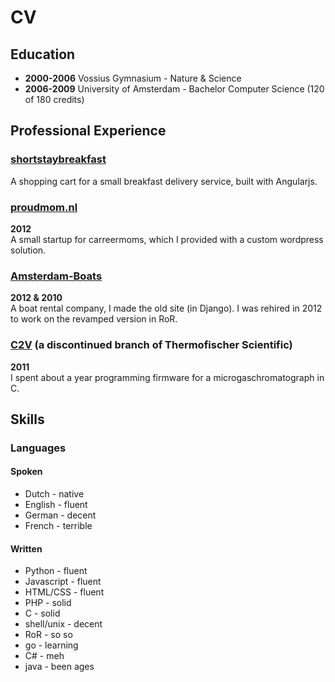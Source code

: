 # CV

## Education

* **2000-2006** Vossius Gymnasium - Nature &amp; Science
* **2006-2009** University of Amsterdam - Bachelor Computer Science (120 of 180 credits)

## Professional Experience

### [shortstaybreakfast](//hethoutenhuisje.com/shortstaybreakfast)
A shopping cart for a small breakfast delivery service, built with Angularjs.

### [proudmom.nl](//en.proudmom.nl)
**2012**<br>
A small startup for carreermoms, which I provided with a custom wordpress
solution.

### [Amsterdam-Boats](//boothurenamsterdam.com)
**2012 &amp; 2010**<br>
A boat rental company, I made the old site (in Django). I was rehired in 2012 to
work on the revamped version in RoR.

### [C2V](//www.c2v.nl) (a discontinued branch of Thermofischer Scientific)
**2011**<br>
I spent about a year programming firmware for a microgaschromatograph in C.

## Skills
### Languages
#### Spoken
* Dutch - native
* English - fluent
* German - decent
* French - terrible

#### Written
* Python - fluent
* Javascript - fluent
* HTML/CSS - fluent
* PHP - solid
* C - solid
* shell/unix - decent
* RoR - so so
* go - learning
* C# - meh
* java - been ages

